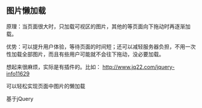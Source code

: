 ## 图片懒加载

原理：当页面很大时，只加载可视区的图片，其他的等页面向下拖动时再逐渐加载。

优势：可以提升用户体验，等待页面的时间短；还可以减轻服务器负担，不用一次性加载全部图片，而且有些用户可能就不会往下拖动，没必要加载。

想起来很麻烦，实际是有插件的。比如： http://www.jq22.com/jquery-info11629 

可以轻松实现页面中图片的懒加载

基于jQuery